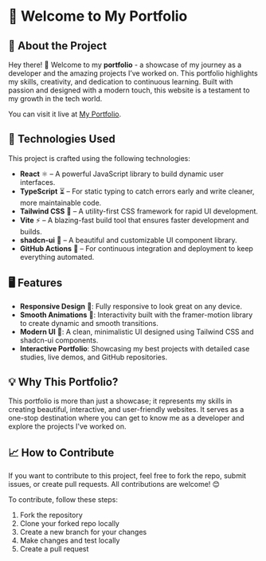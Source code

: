 # 🌟 **Welcome to My Portfolio**

## 🚀 **About the Project**

Hey there! 👋 Welcome to my **portfolio** - a showcase of my journey as a developer and the amazing projects I’ve worked on. This portfolio highlights my skills, creativity, and dedication to continuous learning. Built with passion and designed with a modern touch, this website is a testament to my growth in the tech world.

You can visit it live at [My Portfolio](https://portfolio-mb7t-siddharth-thakur10s-projects.vercel.app/).

## 🔧 **Technologies Used**

This project is crafted using the following technologies:

- **React** ⚛️ – A powerful JavaScript library to build dynamic user interfaces.
- **TypeScript** ⏳ – For static typing to catch errors early and write cleaner, more maintainable code.
- **Tailwind CSS** 🌊 – A utility-first CSS framework for rapid UI development.
- **Vite** ⚡ – A blazing-fast build tool that ensures faster development and builds.
- **shadcn-ui** 🎨 – A beautiful and customizable UI component library.
- **GitHub Actions** 🔄 – For continuous integration and deployment to keep everything automated.

## 🖥 **Features**

- **Responsive Design** 📱: Fully responsive to look great on any device.
- **Smooth Animations** 💫: Interactivity built with the framer-motion library to create dynamic and smooth transitions.
- **Modern UI** 🎨: A clean, minimalistic UI designed using Tailwind CSS and shadcn-ui components.
- **Interactive Portfolio**: Showcasing my best projects with detailed case studies, live demos, and GitHub repositories.

## 💡 **Why This Portfolio?**

This portfolio is more than just a showcase; it represents my skills in creating beautiful, interactive, and user-friendly websites. It serves as a one-stop destination where you can get to know me as a developer and explore the projects I've worked on.

## 📈 **How to Contribute**

If you want to contribute to this project, feel free to fork the repo, submit issues, or create pull requests. All contributions are welcome! 😊

To contribute, follow these steps:

1. Fork the repository
2. Clone your forked repo locally
3. Create a new branch for your changes
4. Make changes and test locally
5. Create a pull request

